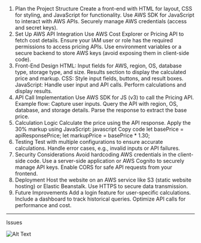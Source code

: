 1. Plan the Project Structure
Create a front-end with HTML for layout, CSS for styling, and JavaScript for functionality.
Use AWS SDK for JavaScript to interact with AWS APIs.
Securely manage AWS credentials (access and secret keys).
2. Set Up AWS API Integration
Use AWS Cost Explorer or Pricing API to fetch cost details.
Ensure your IAM user or role has the required permissions to access pricing APIs.
Use environment variables or a secure backend to store AWS keys (avoid exposing them in client-side code).
3. Front-End Design
HTML:
Input fields for AWS, region, OS, database type, storage type, and size.
Results section to display the calculated price and markup.
CSS:
Style input fields, buttons, and result boxes.
JavaScript:
Handle user input and API calls.
Perform calculations and display results.
4. API Call Implementation
Use AWS SDK for JS (v3) to call the Pricing API.
Example flow:
Capture user inputs.
Query the API with region, OS, database, and storage details.
Parse the response to extract the base price.
5. Calculation Logic
Calculate the price using the API response.
Apply the 30% markup using JavaScript:
javascript
Copy code
let basePrice = apiResponsePrice;
let markupPrice = basePrice * 1.30;
6. Testing
Test with multiple configurations to ensure accurate calculations.
Handle error cases, e.g., invalid inputs or API failures.
7. Security Considerations
Avoid hardcoding AWS credentials in the client-side code.
Use a server-side application or AWS Cognito to securely manage API keys.
Enable CORS for safe API requests from your frontend.
8. Deployment
Host the website on an AWS service like S3 (static website hosting) or Elastic Beanstalk.
Use HTTPS to secure data transmission.
9. Future Improvements
Add a login feature for user-specific calculations.
Include a dashboard to track historical queries.
Optimize API calls for performance and cost.

________________________________________________________________________________________________

Issues

![Alt Text](https://image-hosting-url/image-name.png)
